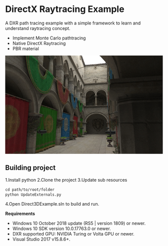 # DirectX Raytracing Example
A DXR path tracing example with a simple framework to learn and understand raytracing concept.

- Implement Monte Carlo pathtracing
- Native DirectX Raytracing
- PBR material

![Result of display](https://github.com/JulianAtGitHub/Direct3DExample/blob/master/screenshot.jpg)

## Building project
1.Install python
2.Clone the project
3.Update sub resources
>

    cd path/to/root/folder
    python UpdateExternals.py
4.Open Direct3DExample.sln to build and run.

**Requirements**
- Windows 10 October 2018 update (RS5 | version 1809) or newer.
- Windows 10 SDK version 10.0.17763.0 or newer.
- DXR supported GPU: NVIDIA Turing or Volta GPU or newer.
- Visual Studio 2017 v15.8.6+.
